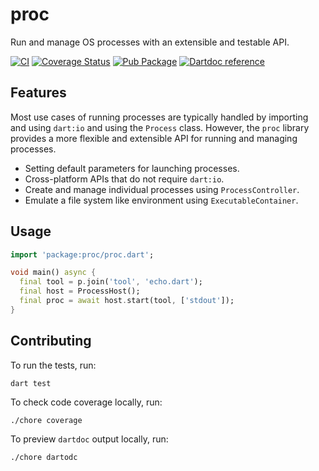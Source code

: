 # proc

Run and manage OS processes with an extensible and testable API.

[![CI](https://github.com/matanlurey/proc.dart/actions/workflows/check.yaml/badge.svg)](https://github.com/matanlurey/proc.dart/actions/workflows/check.yaml)
[![Coverage Status](https://coveralls.io/repos/github/matanlurey/proc.dart/badge.svg?branch=main)](https://coveralls.io/github/matanlurey/proc.dart?branch=main)
[![Pub Package](https://img.shields.io/pub/v/proc.svg)](https://pub.dev/packages/proc)
[![Dartdoc reference](https://img.shields.io/badge/dartdoc-reference-blue.svg)](https://pub.dev/documentation/proc/latest/)

## Features

Most use cases of running processes are typically handled by importing and using
`dart:io` and using the `Process` class. However, the `proc` library provides a
more flexible and extensible API for running and managing processes.

- Setting default parameters for launching processes.
- Cross-platform APIs that do not require `dart:io`.
- Create and manage individual processes using `ProcessController`.
- Emulate a file system like environment using `ExecutableContainer`.

## Usage

```dart
import 'package:proc/proc.dart';

void main() async {
  final tool = p.join('tool', 'echo.dart');
  final host = ProcessHost();
  final proc = await host.start(tool, ['stdout']);
}
```

## Contributing

To run the tests, run:

```shell
dart test
```

To check code coverage locally, run:

```shell
./chore coverage
```

To preview `dartdoc` output locally, run:

```shell
./chore dartodc
```
